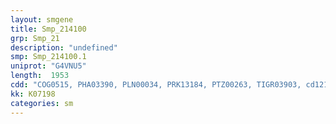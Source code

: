 ```yaml
---
layout: smgene
title: Smp_214100
grp: Smp_21
description: "undefined"
smp: Smp_214100.1
uniprot: "G4VNU5"
length:  1953
cdd: "COG0515, PHA03390, PLN00034, PRK13184, PTZ00263, TIGR03903, cd12122, cd14079, cd14336, cl17070, cl21453, cl21463, pfam00069, smart00220"
kk: K07198
categories: sm
---
```

